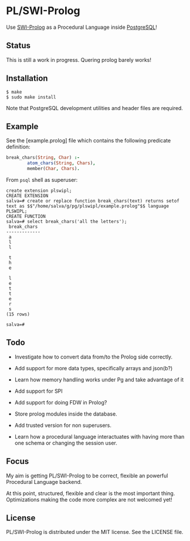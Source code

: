 # PL/SWI-Prolog

Use [SWI-Prolog](http://www.swi-prolog.org/) as a Procedural Language
inside [PostgreSQL](http://www.postgresql.org/)!

## Status

This is still a work in progress. Quering prolog barely works!

## Installation

    $ make
    $ sudo make install

Note that PostgreSQL development utilities and header files are required.

## Example

See the [example.prolog] file which contains the following predicate definition:

```prolog
break_chars(String, Char) :-
        atom_chars(String, Chars),
        member(Char, Chars).
```

From `psql` shell as superuser:

    create extension plswipl;
    CREATE EXTENSION
    salva=# create or replace function break_chars(text) returns setof text as $$"/home/salva/g/pg/plswipl/example.prolog"$$ language PLSWIPL;
    CREATE FUNCTION
    salva=# select break_chars('all the letters');
     break_chars
    -------------
     a
     l
     l
      
     t
     h
     e
      
     l
     e
     t
     t
     e
     r
     s
    (15 rows)
    
    salva=# 

## Todo

- Investigate how to convert data from/to the Prolog side correctly.

- Add support for more data types, specifically arrays and json(b?)

- Learn how memory handling works under Pg and take advantage of it

- Add support for SPI

- Add support for doing FDW in Prolog?

- Store prolog modules inside the database.

- Add trusted version for non superusers.

- Learn how a procedural language interactuates with having more than
  one schema or changing the session user.

## Focus

My aim is getting PL/SWI-Prolog to be correct, flexible
an powerful Procedural Language backend.

At this point, structured, flexible and clear is the most important
thing. Optimizations making the code more complex are not welcomed
yet!

## License

PL/SWI-Prolog is distributed under the MIT license. See the LICENSE file.

